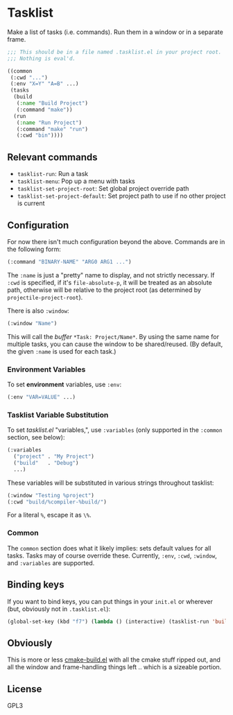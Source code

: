 # Tasklist

Make a list of tasks (i.e. commands).  Run them in a window or in a separate frame.

```lisp
;;; This should be in a file named .tasklist.el in your project root.
;;; Nothing is eval'd.

((common
 (:cwd "...")
 (:env "X=Y" "A=B" ...)
 (tasks
  (build
   (:name "Build Project")
   (:command "make"))
  (run
   (:name "Run Project")
   (:command "make" "run")
   (:cwd "bin"))))
```

## Relevant commands

* `tasklist-run`: Run a task
* `tasklist-menu`: Pop up a menu with tasks
* `tasklist-set-project-root`: Set global project override path
* `tasklist-set-project-default`: Set project path to use if no other project is current

## Configuration

For now there isn't much configuration beyond the above.  Commands are in the following form:

```lisp
(:command "BINARY-NAME" "ARG0 ARG1 ...")
```

The `:name` is just a "pretty" name to display, and not strictly necessary.  If `:cwd` is specified, if it's `file-absolute-p`, it will be treated as an absolute path, otherwise will be relative to the project root (as determined by `projectile-project-root`).

There is also `:window`:

```lisp
(:window "Name")
```

This will call the *buffer* `*Task: Project/Name*`.  By using the same name for multiple tasks, you can cause the window to be shared/reused.  (By default, the given `:name` is used for each task.)

### Environment Variables

To set **environment** variables, use `:env`:

``` lisp
(:env "VAR=VALUE" ...)
```

### Tasklist Variable Substitution

To set *tasklist.el* "variables,", use `:variables` (only supported in the `:common` section, see below):

``` lisp
(:variables
  ("project" . "My Project")
  ("build"   . "Debug")
  ...)
```

These variables will be substituted in various strings throughout tasklist:

``` lisp
(:window "Testing %project")
(:cwd "build/%compiler-%build/")
```

For a literal `%`, escape it as `\%`.

### Common

The `common` section does what it likely implies: sets default values for all tasks.  Tasks may of course override these.  Currently, `:env`, `:cwd`, `:window`, and `:variables` are supported.

## Binding keys

If you want to bind keys, you can put things in your `init.el` or wherever (but, obviously not in `.tasklist.el`):

```lisp
(global-set-key (kbd "f7") (lambda () (interactive) (tasklist-run 'build)))
```

## Obviously

This is more or less [cmake-build.el](https://github.com/rpav/cmake-build.el) with all the cmake stuff ripped out, and all the window and frame-handling things left .. which is a sizeable portion.

## License

GPL3
